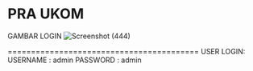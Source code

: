 PRA UKOM
===========================================

GAMBAR LOGIN
![Screenshot (444)](https://github.com/rehan1406/pra-ukom/assets/112410419/5d33f10d-c2cb-46c6-abdf-54d88e08c88a)

=========================================
USER LOGIN:
USERNAME : admin
PASSWORD : admin
